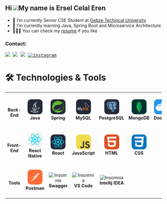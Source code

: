 ## Hi ![](https://user-images.githubusercontent.com/18350557/176309783-0785949b-9127-417c-8b55-ab5a4333674e.gif)My name is Ersel Celal Eren

- 🔭 I’m currently Senior CSE Student at [Gebze Techincal University](https://www.gtu.edu.tr) 
- 🧠 I’m currently learning Java, Spring Boot and Microservice Architecture
- 🕵🏻‍♂️  You can check my [resume](https://drive.google.com/file/d/1TV_7_2V8I2ycQQ5ZlJEesJuLaDnTulyq/view?usp=sharing) if you like

### **Contact:**
<!-- Social Links -->
<p>
   <kbd>
     <a target="_blank" href="https://www.linkedin.com/in/erselcelaleren" title="LinkedIn - Ersel Celal Eren"><img src="https://img.shields.io/badge/LinkedIn-0A66C2.svg?style=for-the-badge&logo=LinkedIn&logoColor=white" /></a>
     <a target="_blank" href="https://medium.com/@erselcelaleren141.ee" title="Medium - Ersel Celal Eren"><img src="https://img.shields.io/badge/Medium-12100E?style=for-the-badge&logo=medium&logoColor=white" /></a>
     <a target="_blank" href="mailto:erseleren_@hotmail.com" title="Mail - Ersel Celal Eren"><img src="https://img.shields.io/badge/Mail-FFFFFF.svg?style=for-the-badge&logo=mail&logoColor=blue" /></a>
     <a href="https://instagram.com/erseleren" target="_blank"><img src=https://img.shields.io/badge/instagram-%23000000.svg?&style=for-the-badge&logo=instagram&logoColor=white alt=instagram style="margin-bottom: 5px;" /></a> 
  </kbd>
</p>

# 🛠️ Technologies & Tools

<table>
  <tr>
    <td align="center" height="108" width="108">
      <br /><strong>Back-End</strong>
    </td>
    <td align="center" height="108" width="108">
      <img
        src="https://github.com/tandpfun/skill-icons/raw/main/icons/Java-Dark.svg"
        width="48"
        height="48"
        alt="Java"
      />
      <br /><strong>Java</strong>
    </td>
    <td align="center" height="108" width="108">
      <img
        src="https://github.com/tandpfun/skill-icons/raw/main/icons/Spring-Dark.svg"
        width="48"
        height="48"
        alt="Spring Boot"
      />
      <br /><strong>Spring</strong>
    </td>
    <td align="center" height="108" width="108">
      <img
        src="https://github.com/tandpfun/skill-icons/raw/main/icons/MySQL-Dark.svg"
        width="48"
        height="48"
        alt="MySQL"
      />
      <br /><strong>MySQL</strong>
    </td>
    <td align="center" height="108" width="108">
      <img
        src="https://github.com/tandpfun/skill-icons/raw/main/icons/PostgreSQL-Dark.svg"
        width="48"
        height="48"
        alt="PostgreSQL"
      />
      <br /><strong>PostgreSQL</strong>
    </td>
    <td align="center" height="108" width="108">
      <img
        src="https://github.com/tandpfun/skill-icons/raw/main/icons/MongoDB.svg"
        width="48"
        height="48"
        alt="MongoDB"
      />
      <br /><strong>MongoDB</strong>
    </td>
    <td align="center" height="108" width="108">
      <img
        src="https://github.com/tandpfun/skill-icons/raw/main/icons/Docker.svg"
        width="48"
        height="48"
        alt="Docker"
      />
      <br /><strong>Docker</strong>
    </td>
  </tr>
  <tr>
    <td align="center" height="108" width="108">
      <br /><strong>Front-End</strong>
    </td>
      <td align="center" height="108" width="108">
      <img
        src="https://github.com/tandpfun/skill-icons/raw/main/icons/React-Light.svg"
        width="48"
        height="48"
        alt="Bootstrap"
      />
      <br /><strong>React Native</strong>
    </td>
    <td align="center" height="108" width="108">
      <img
        src="https://github.com/tandpfun/skill-icons/raw/main/icons/React-Dark.svg"
        width="48"
        height="48"
        alt="React"
      />
      <br /><strong>React</strong>
    </td>
      <td align="center" height="108" width="108">
      <img
        src="https://github.com/tandpfun/skill-icons/raw/main/icons/JavaScript.svg"
        width="48"
        height="48"
        alt="JavaScript"
      />
      <br /><strong>JavaScript</strong>
    </td>
       <td align="center" height="108" width="108">
      <img
        src="https://github.com/tandpfun/skill-icons/raw/main/icons/HTML.svg"
        width="48"
        height="48"
        alt="HTML"
      />
      <br /><strong>HTML</strong>
    </td>
       <td align="center" height="108" width="108">
      <img
        src="https://github.com/tandpfun/skill-icons/raw/main/icons/CSS.svg"
        width="48"
        height="48"
        alt="CSS"
      />
      <br /><strong>CSS</strong>
    </td>


  </tr>
  <tr>
    <td align="center" height="108" width="108">
    <br /><strong>Tools</strong>
    </td>
    <td align="center" height="108" width="108">
      <img
        src="https://github.com/tandpfun/skill-icons/raw/main/icons/Postman.svg"
        width="48"
        height="48"
        alt="Postman"
      />
      <br /><strong>Postman</strong>
    </td>
    <td align="center" height="108" width="108">
      <img
        src="https://static-00.iconduck.com/assets.00/swagger-icon-1024x1024-09037v1r.png"
        width="48"
        height="48"
        alt="Insomnia"
      />
      <br /><strong>Swagger</strong>
    </td>
    <td align="center" height="108" width="108">
      <img
        src="https://skillicons.dev/icons?i=vscode&theme=light"
        width="48"
        height="48"
        alt="Insomnia"
      />
      <br /><strong>VS Code</strong>
    </td>
    <td align="center" height="108" width="108">
      <img
        src="https://skillicons.dev/icons?i=idea&theme=light"
        width="48"
        height="48"
        alt="Insomnia"
      />
      <br /><strong>Intellij IDEA</strong>
    </td>  
  </tr>


</table>
